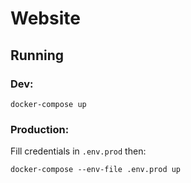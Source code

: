 # Website

## Running

### Dev:
`docker-compose up`

### Production: 
Fill credentials in `.env.prod` then:

`docker-compose --env-file .env.prod up`
